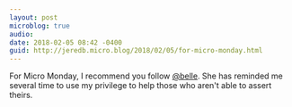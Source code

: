 ```yaml
---
layout: post
microblog: true
audio: 
date: 2018-02-05 08:42 -0400
guid: http://jeredb.micro.blog/2018/02/05/for-micro-monday.html
---
```

For Micro Monday, I recommend you follow [@belle](https://micro.blog/belle). She has reminded me several time to use my privilege to help those who aren't able to assert theirs.
